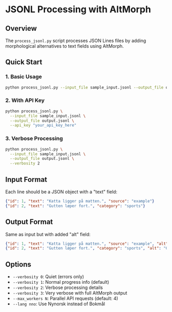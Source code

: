 # JSONL Processing with AltMorph

## Overview
The `process_jsonl.py` script processes JSON Lines files by adding morphological alternatives to text fields using AltMorph.

## Quick Start

### 1. Basic Usage
```bash
python process_jsonl.py --input_file sample_input.jsonl --output_file output.jsonl
```

### 2. With API Key
```bash
python process_jsonl.py \
  --input_file sample_input.jsonl \
  --output_file output.jsonl \
  --api_key "your_api_key_here"
```

### 3. Verbose Processing
```bash
python process_jsonl.py \
  --input_file sample_input.jsonl \
  --output_file output.jsonl \
  --verbosity 2
```

## Input Format
Each line should be a JSON object with a "text" field:
```json
{"id": 1, "text": "Katta ligger på matten.", "source": "example"}
{"id": 2, "text": "Gutten løper fort.", "category": "sports"}
```

## Output Format
Same as input but with added "alt" field:
```json
{"id": 1, "text": "Katta ligger på matten.", "source": "example", "alt": "{Katta, Katten} ligger på {matten, matta}."}
{"id": 2, "text": "Gutten løper fort.", "category": "sports", "alt": "Gutten løper fort."}
```

## Options
- `--verbosity 0`: Quiet (errors only)
- `--verbosity 1`: Normal progress info (default)
- `--verbosity 2`: Verbose processing details  
- `--verbosity 3`: Very verbose with full AltMorph output
- `--max_workers N`: Parallel API requests (default: 4)
- `--lang nno`: Use Nynorsk instead of Bokmål
